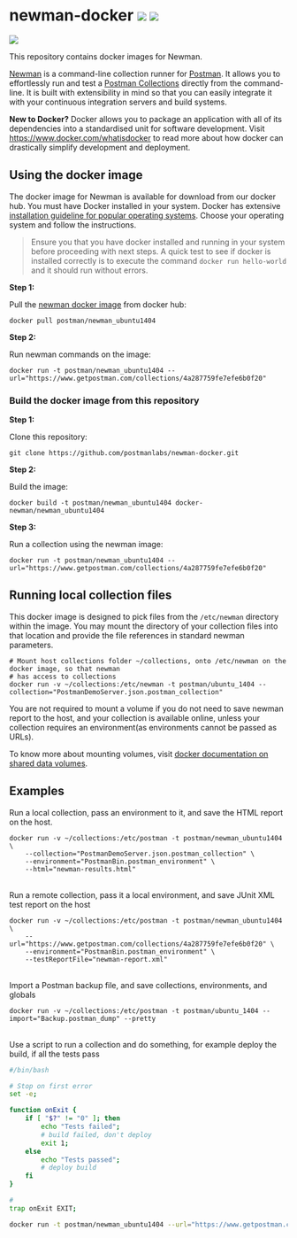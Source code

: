# newman-docker <a href="https://travis-ci.org/postmanlabs/newman-docker" target="_blank"><img src="https://travis-ci.org/postmanlabs/newman-docker.svg?branch=develop" /></a> <a href="https://gitter.im/postmanlabs/newman-docker" target="_blank"> <img src="https://badges.gitter.im/Join%20Chat.svg" /></a>

<img src="https://s3.amazonaws.com/web-artefacts/newman-128.png">

This repository contains docker images for Newman.

<a href="https://github.com/postmanlabs/newman" target="_blank">Newman</a> is a command-line collection runner for
<a href="https://getpostman.com" target="_blank">Postman</a>. It allows you to effortlessly run and test a
<a href="https://www.getpostman.com/docs/collections" target="_blank">Postman Collections<a/> directly from the
command-line. It is built with extensibility in mind so that you can easily integrate it with your continuous
integration servers and build systems.

**New to Docker?** Docker allows you to package an application with all of its dependencies into a standardised unit for
software development. Visit
<a href="https://www.docker.com/whatisdocker" target="_blank">https://www.docker.com/whatisdocker</a> to read more about
how docker can drastically simplify development and deployment.

## Using the docker image

The docker image for Newman is available for download from our docker hub. You must have Docker installed in your
system. Docker has extensive <a href="https://docs.docker.com/installation/" target="_blank">installation guideline for
popular operating systems</a>. Choose your operating system and follow the instructions.

> Ensure you that you have docker installed and running in your system before proceeding with next steps. A quick test
> to see if docker is installed correctly is to execute the command `docker run hello-world` and it should run without
> errors.

**Step 1:**

Pull the <a href="https://registry.hub.docker.com/u/postman/newman_ubuntu1404/" target="_blank">newman docker
image</a> from docker hub:

```terminal
docker pull postman/newman_ubuntu1404
```

**Step 2:**

Run newman commands on the image:

```terminal
docker run -t postman/newman_ubuntu1404 --url="https://www.getpostman.com/collections/4a287759fe7efe6b0f20"
```

### Build the docker image from this repository


**Step 1:**

Clone this repository:

```terminal
git clone https://github.com/postmanlabs/newman-docker.git
```

**Step 2:**

Build the image:

```terminal
docker build -t postman/newman_ubuntu1404 docker-newman/newman_ubuntu1404
```

**Step 3:**

Run a collection using the newman image:

```terminal
docker run -t postman/newman_ubuntu1404 --url="https://www.getpostman.com/collections/4a287759fe7efe6b0f20"
```


## Running local collection files

This docker image is designed to pick files from the `/etc/newman` directory within the image. You may mount the
directory of your collection files into that location and provide the file references in standard newman parameters.


```terminal
# Mount host collections folder ~/collections, onto /etc/newman on the docker image, so that newman
# has access to collections
docker run -v ~/collections:/etc/newman -t postman/ubuntu_1404 --collection="PostmanDemoServer.json.postman_collection"
```

You are not required to mount a volume if you do not need to save newman report to the host, and your collection is
available online, unless your collection requires an environment(as environments cannot be passed as URLs).

To know more about mounting volumes, visit
<a href="https://docs.docker.com/userguide/dockervolumes/" target="_blank">docker documentation on shared data volumes</a>.


## Examples

Run a local collection, pass an environment to it, and save the HTML report on the host.

```terminal
docker run -v ~/collections:/etc/postman -t postman/newman_ubuntu1404 \
    --collection="PostmanDemoServer.json.postman_collection" \
    --environment="PostmanBin.postman_environment" \
    --html="newman-results.html"
```

<br />Run a remote collection, pass it a local environment, and save JUnit XML test report on the host

```terminal
docker run -v ~/collections:/etc/postman -t postman/newman_ubuntu1404 \
    --url="https://www.getpostman.com/collections/4a287759fe7efe6b0f20" \
    --environment="PostmanBin.postman_environment" \
    --testReportFile="newman-report.xml"
```

<br />Import a Postman backup file, and save collections, environments, and globals
 
 ```terminal
docker run -v ~/collections:/etc/postman -t postman/ubuntu_1404 --import="Backup.postman_dump" --pretty
```

<br />Use a script to run a collection and do something, for example deploy the build, if all the tests pass

```bash
#/bin/bash

# Stop on first error
set -e;

function onExit {
    if [ "$?" != "0" ]; then
        echo "Tests failed";
        # build failed, don't deploy
        exit 1;
    else
        echo "Tests passed";
        # deploy build
    fi
}

#
trap onExit EXIT;

docker run -t postman/newman_ubuntu1404 --url="https://www.getpostman.com/collections/4a287759fe7efe6b0f20" --exitCode;
```
